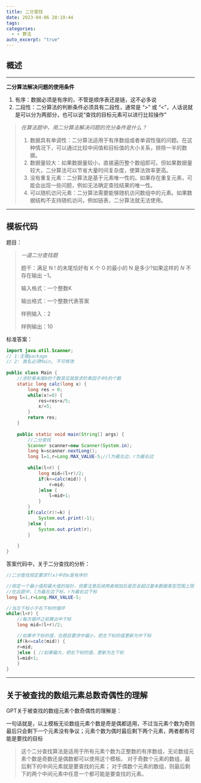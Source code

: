 ```yaml
---
title: 二分查找
date: 2023-04-06 20:19:44
tags: 
categories:
  - - 算法
auto_excerpt: "true"
---
```

## **概述**

---

**二分算法解决问题的使用条件**

1. 有序：数据必须是有序的，不管是顺序表还是链，这不必多说
2. 二段性：二分算法的判断条件必须具有二段性，通常是 “>” 或 “<”，人话说就是可以分为两部分，也可以说“查找的目标元素可以进行比较操作”

> *在算法题中，用二分算法解决问题的充分条件是什么？*
>
> 1. 数据具有单调性：二分算法适用于有序数组或者单调性强的问题。在这种情况下，可以通过比较中间值和目标值的大小关系，排除一半的数据。
> 2. 数据量较大：如果数据量较小，直接遍历整个数组即可。但如果数据量较大，二分算法可以节省大量时间复杂度，使算法效率更高。
> 3. 没有重复元素：二分算法是基于元素唯一性的。如果存在重复元素，可能会出现一些问题，例如无法确定查找结果的唯一性。
> 4. 可以随机访问元素：二分算法需要能够随机访问数组中的元素。如果数据结构不支持随机访问，例如链表，二分算法就无法使用。

---

## **模板代码**

题目：

> *一道二分查找题*
>
> 题干：满足 N ! 的末尾恰好有 K 个 0 的最小的 N 是多少?如果这样的 *N* 不存在输出 −1。
>
> 输入格式：一个整数K
>
> 输出格式：一个整数代表答案
>
> 样例输入：2
>
> 样例输出：10

标准答案：

```java
import java.util.Scanner;
// 1:无需package
// 2: 类名必须Main, 不可修改
 
public class Main {
    //求阶乘末尾0的个数其实就是求阶乘因子中5的个数
    static long calc(long x) {
        long res = 0;
        while(x!=0) {
            res=res+x/5;
            x/=5;
        }
        return res;
    }
  
    public static void main(String[] args) {
        //二分查找
        Scanner scanner=new Scanner(System.in);
        long k=scanner.nextLong();
        long l=1,r=Long.MAX_VALUE-5;//l为最左边，r为最右边
    
        while(l<r) {
            long mid=(l+r)/2;
            if(k<=calc(mid)) {
                r=mid;
            }else {
                l=mid+1;
            }
        }
        if(calc(r)!=k) {
            System.out.print(-1);
        }else {
            System.out.print(r);
        }
    
    }
}
```

答案代码中，关于二分查找的分析：

```java
//二分查找规定要求f(x)中的x是有序的

//规定一个最小值和最大值的指针，但要注意后续两者相加后是否会超过基本数据类型范围上限
//在此题中，l为最左边下标，r为最右边下标
long l=1,r=Long.MAX_VALUE-5;

//当左下标小于右下标时循环
while(l<r) {
	//每次循环之前算出中下标
	long mid=(l+r)/2;

	//如果中下标的值，在题目要求中偏小，把左下标的值更新为中下标
	if(k<=calc(mid)) {
	r=mid;
	}else { //如果偏大，把右下标的值，更新为左下标
	l=mid+1;
	}
}

```

---

## **关于被查找的数组元素总数奇偶性的理解**

GPT关于被查找的数组元素个数奇偶性的理解是：

一句话就是，以上模板无论数组元素个数是奇是偶都适用，不过当元素个数为奇则最后只会剩下一个元素没有争议；元素个数为偶时最后剩下两个元素，两者都有可能是要找的目标

> 这个二分查找算法是适用于所有元素个数为正整数的有序数组，无论数组元素个数是奇数还是偶数都可以使用这个模板。
> 对于奇数个元素的数组，最后剩下的中间元素就是要查找的元素；
> 对于偶数个元素的数组，则最后剩下的两个中间元素中任意一个都可能是要查找的元素。
